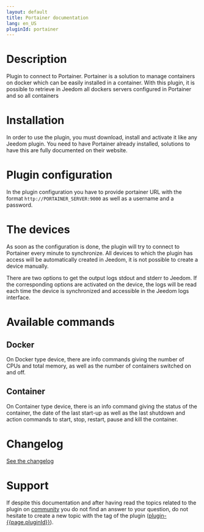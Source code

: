 ```yaml
---
layout: default
title: Portainer documentation
lang: en_US
pluginId: portainer
---
```


# Description

Plugin to connect to Portainer. Portainer is a solution to manage containers on docker which can be easily installed in a container.
With this plugin, it is possible to retrieve in Jeedom all dockers servers configured in Portainer and so all containers

# Installation

In order to use the plugin, you must download, install and activate it like any Jeedom plugin.
You need to have Portainer already installed, solutions to have this are fully documented on their website.

# Plugin configuration

In the plugin configuration you have to provide portainer URL with the format `http://PORTAINER_SERVER:9000` as well as a username and a password.

# The devices

As soon as the configuration is done, the plugin will try to connect to Portainer every minute to synchronize.
All devices to which the plugin has access will be automatically created in Jeedom, it is not possible to create a device manually.

There are two options to get the output logs stdout and stderr to Jeedom. If the corresponding options are activated on the device, the logs will be read each time the device is synchronized and accessible in the Jeedom logs interface.

# Available commands

## Docker

On Docker type device, there are info commands giving the number of CPUs and total memory, as well as the number of containers switched on and off.

## Container

On Container type device, there is an info command giving the status of the container, the date of the last start-up as well as the last shutdown and action commands to start, stop, restart, pause and kill the container.

# Changelog

[See the changelog](./changelog)

# Support

If despite this documentation and after having read the topics related to the plugin on [community]({{site.forum}}/tags/plugin-{{page.pluginId}}) you do not find an answer to your question, do not hesitate to create a new topic with the tag of the plugin ([plugin-{{page.pluginId}}]({{site.forum}}/tags/plugin-{{page.pluginId}})).
